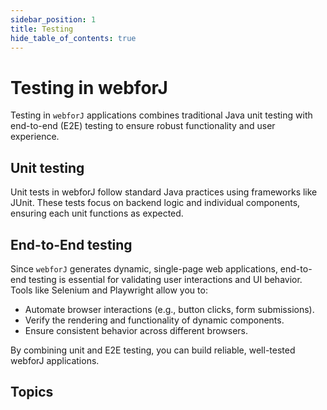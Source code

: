 ```yaml
---
sidebar_position: 1
title: Testing
hide_table_of_contents: true
---
```


<Head>
  <style>{`
  .container {
    max-width: 65em !important;
  }
  `}</style>
</Head>


# Testing in webforJ

Testing in `webforJ` applications combines traditional Java unit testing with end-to-end (E2E) testing to ensure robust functionality and user experience.

## Unit testing

Unit tests in webforJ follow standard Java practices using frameworks like JUnit. These tests focus on backend logic and individual components, ensuring each unit functions as expected.

## End-to-End testing

Since `webforJ` generates dynamic, single-page web applications, end-to-end testing is essential for validating user interactions and UI behavior. Tools like Selenium and Playwright allow you to:
- Automate browser interactions (e.g., button clicks, form submissions).
- Verify the rendering and functionality of dynamic components.
- Ensure consistent behavior across different browsers.

By combining unit and E2E testing, you can build reliable, well-tested webforJ applications.

## Topics

<DocCardList className="topics-section" />